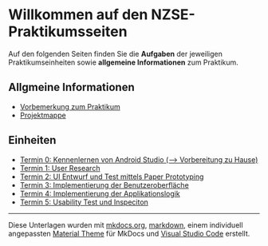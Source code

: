 # Willkommen auf den NZSE-Praktikumsseiten



Auf den folgenden Seiten finden Sie die **Aufgaben** der jeweiligen Praktikumseinheiten sowie **allgemeine Informationen** zum Praktikum.

## Allgmeine Informationen

* [Vorbemerkung zum Praktikum](vorbemerkung.md)
* [Projektmappe](projektmappe.md)

## Einheiten

* [Termin 0: Kennenlernen von Android Studio (--> Vorbereitung zu Hause)](termin1.md)
* [Termin 1: User Research](termin2.md)
* [Termin 2: UI Entwurf und Test mittels Paper Prototyping](termin3.md)
* [Termin 3: Implementierung der Benutzeroberfläche](termin4.md)
* [Termin 4: Implementierung der Applikationslogik](termin5.md)
* [Termin 5: Usability Test und Inspeciton](termin6.md)

----
Diese Unterlagen wurden mit [mkdocs.org](http://mkdocs.org), [markdown](https://en.wikipedia.org/wiki/Markdown), einem individuell angepassten [Material Theme](https://github.com/squidfunk/mkdocs-material) für MkDocs und [Visual Studio Code](https://code.visualstudio.com/) erstellt.
